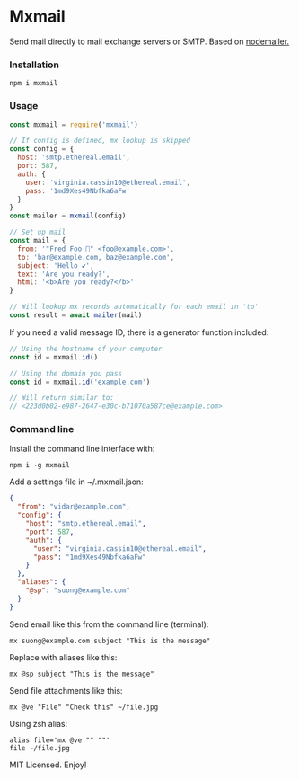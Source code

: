 # Mxmail

Send mail directly to mail exchange servers or SMTP. Based on [nodemailer.](https://github.com/nodemailer/nodemailer)

### Installation

```
npm i mxmail
```

### Usage

```js
const mxmail = require('mxmail')

// If config is defined, mx lookup is skipped
const config = {
  host: 'smtp.ethereal.email',
  port: 587,
  auth: {
    user: 'virginia.cassin10@ethereal.email',
    pass: '1md9Xes49Nbfka6aFw'
  }
}
const mailer = mxmail(config)

// Set up mail
const mail = {
  from: '"Fred Foo 👻" <foo@example.com>',
  to: 'bar@example.com, baz@example.com',
  subject: 'Hello ✔',
  text: 'Are you ready?',
  html: '<b>Are you ready?</b>'
}

// Will lookup mx records automatically for each email in 'to'
const result = await mailer(mail)
```

If you need a valid message ID, there is a generator function included:
```js
// Using the hostname of your computer
const id = mxmail.id()

// Using the domain you pass
const id = mxmail.id('example.com')

// Will return similar to:
// <223d0b02-e987-2647-e30c-b71070a587ce@example.com>
```

### Command line

Install the command line interface with:
```
npm i -g mxmail
```

Add a settings file in ~/.mxmail.json:
```json
{
  "from": "vidar@example.com",
  "config": {
    "host": "smtp.ethereal.email",
    "port": 587,
    "auth": {
      "user": "virginia.cassin10@ethereal.email",
      "pass": "1md9Xes49Nbfka6aFw"
    }
  },
  "aliases": {
    "@sp": "suong@example.com"
  }
}
```

Send email like this from the command line (terminal):
```
mx suong@example.com subject "This is the message"
```

Replace with aliases like this:
```
mx @sp subject "This is the message"
```

Send file attachments like this:
```
mx @ve "File" "Check this" ~/file.jpg
```

Using zsh alias:
```
alias file='mx @ve "" ""'
file ~/file.jpg
```

MIT Licensed. Enjoy!
